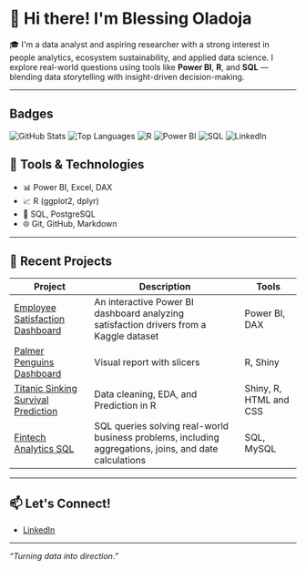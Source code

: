 # 👋 Hi there! I'm Blessing Oladoja

🎓 I'm a data analyst and aspiring researcher with a strong interest in people analytics, ecosystem sustainability, and applied data science. I explore real-world questions using tools like **Power BI**, **R**, and **SQL** — blending data storytelling with insight-driven decision-making.

---
## Badges
![GitHub Stats](https://github-readme-stats.vercel.app/api?username=Oladoja-Blessing&show_icons=true&theme=radical)
![Top Languages](https://github-readme-stats.vercel.app/api/top-langs/?username=Oladoja-Blessing&layout=compact&theme=radical)
![R](https://img.shields.io/badge/R-276DC3?style=flat&logo=r&logoColor=white)
![Power BI](https://img.shields.io/badge/Power%20BI-F2C811?style=flat&logo=power-bi&logoColor=black)
![SQL](https://img.shields.io/badge/SQL-4479A1?style=flat&logo=postgresql&logoColor=white)
![LinkedIn](https://img.shields.io/badge/LinkedIn-0077B5?style=flat&logo=linkedin&logoColor=white)

## 🔧 Tools & Technologies

- 📊 Power BI, Excel, DAX
- 📈 R (ggplot2, dplyr)
- 📂 SQL, PostgreSQL
- 🌐 Git, GitHub, Markdown

---
## 🧠 Recent Projects

| Project | Description | Tools |
|--------|-------------|-------|
| [Employee Satisfaction Dashboard](https://github.com/Oladoja-Blessing/Employee-Satisfaction-Dashboard-Power-BI-.git) | An interactive Power BI dashboard analyzing satisfaction drivers from a Kaggle dataset | Power BI, DAX |
| [Palmer Penguins Dashboard](https://github.com/Oladoja-Blessing/Palmer-penguins-dashboard.git) | Visual report with slicers | R, Shiny |
| [Titanic Sinking Survival Prediction](https://github.com/Oladoja-Blessing/Titanic-sinking.git) | Data cleaning, EDA, and Prediction in R | Shiny, R, HTML and CSS |
| [Fintech Analytics SQL](https://github.com/Oladoja-Blessing/DataAnalytics-Assessment.git) | SQL queries solving real-world business problems, including aggregations, joins, and date calculations | SQL, MySQL |

---

## 📫 Let's Connect!

- [LinkedIn](https://www.linkedin.com/in/blessingoladoja/)

---

_“Turning data into direction.”_
